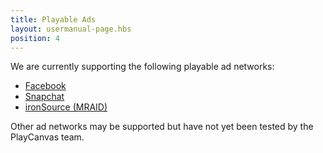 ```yaml
---
title: Playable Ads
layout: usermanual-page.hbs
position: 4
---
```


We are currently supporting the following playable ad networks:

* [Facebook][fb-ad]
* [Snapchat][snapchat-ad]
* [ironSource (MRAID)][ironsource-mraid-ad]

Other ad networks may be supported but have not yet been tested by the PlayCanvas team.

[fb-ad]: /user-manual/publishing/playable-ads/fb-playable-ads
[snapchat-ad]: /user-manual/publishing/playable-ads/snapchat-playable-ads
[ironsource-mraid-ad]: /user-manual/publishing/playable-ads/ironsource-mraid-playable-ads


